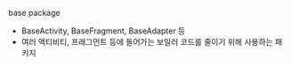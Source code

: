 base package

- BaseActivity, BaseFragment, BaseAdapter 등
- 여러 액티비티, 프래그먼트 등에 들어가는 보일러 코드를 줄이기 위해 사용하는 패키지